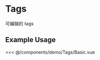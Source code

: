 <script setup>
import Basic from './demo/Tags/Basic.vue'
</script>

# Tags

可编辑的 tags

## Example Usage

<DemoContainer>
  <Basic/>
</DemoContainer>

<<< @/components/demo/Tags/Basic.vue
